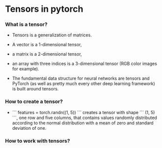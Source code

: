 # Tensors in pytorch
### What is a tensor?

* Tensors is a generalization of matrices. 

* A vector is a 1-dimensional tensor, 
* a matrix is a 2-dimensional tensor, 
* an array with three indices is a 3-dimensional tensor (RGB color images for example). 
* The fundamental data structure for neural networks are tensors and PyTorch (as well as pretty much every other deep learning framework) is built around tensors.

### How to create a tensor?
* ´´´ 
features = torch.randn((1, 5)) 
´´´ creates a tensor with shape ´´´
(1, 5)
´´´, one row and five columns, that contains values randomly distributed  according to the normal distribution with a mean of zero and standard deviation of one.

### How to work with tensors?
